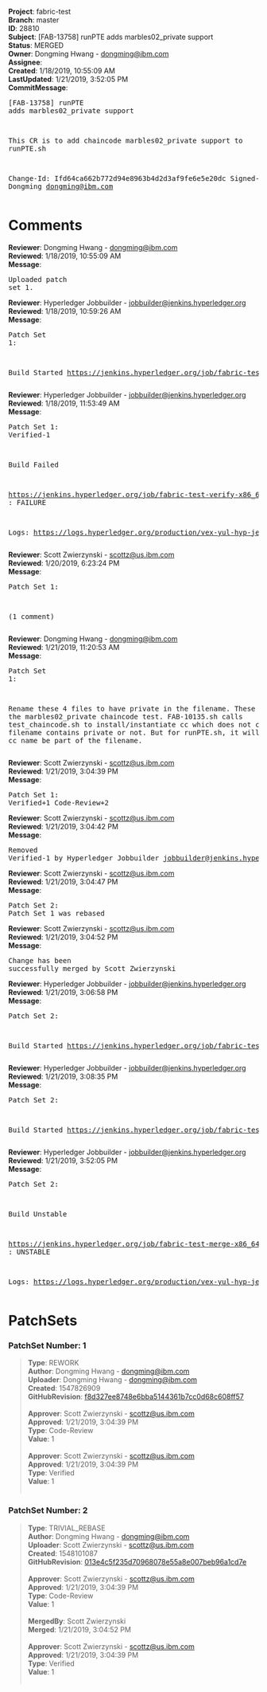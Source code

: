 <strong>Project</strong>: fabric-test<br><strong>Branch</strong>: master<br><strong>ID</strong>: 28810<br><strong>Subject</strong>: [FAB-13758] runPTE adds marbles02_private support<br><strong>Status</strong>: MERGED<br><strong>Owner</strong>: Dongming Hwang - dongming@ibm.com<br><strong>Assignee</strong>:<br><strong>Created</strong>: 1/18/2019, 10:55:09 AM<br><strong>LastUpdated</strong>: 1/21/2019, 3:52:05 PM<br><strong>CommitMessage</strong>:<br><pre>[FAB-13758] runPTE adds marbles02_private support

This CR is to add chaincode marbles02_private support
to runPTE.sh

Change-Id: Ifd64ca662b772d94e8963b4d2d3af9fe6e5e20dc
Signed-off-by: Dongming <dongming@ibm.com>
</pre><h1>Comments</h1><strong>Reviewer</strong>: Dongming Hwang - dongming@ibm.com<br><strong>Reviewed</strong>: 1/18/2019, 10:55:09 AM<br><strong>Message</strong>: <pre>Uploaded patch set 1.</pre><strong>Reviewer</strong>: Hyperledger Jobbuilder - jobbuilder@jenkins.hyperledger.org<br><strong>Reviewed</strong>: 1/18/2019, 10:59:26 AM<br><strong>Message</strong>: <pre>Patch Set 1:

Build Started https://jenkins.hyperledger.org/job/fabric-test-verify-x86_64/2470/</pre><strong>Reviewer</strong>: Hyperledger Jobbuilder - jobbuilder@jenkins.hyperledger.org<br><strong>Reviewed</strong>: 1/18/2019, 11:53:49 AM<br><strong>Message</strong>: <pre>Patch Set 1: Verified-1

Build Failed 

https://jenkins.hyperledger.org/job/fabric-test-verify-x86_64/2470/ : FAILURE

Logs: https://logs.hyperledger.org/production/vex-yul-hyp-jenkins-3/fabric-test-verify-x86_64/2470</pre><strong>Reviewer</strong>: Scott Zwierzynski - scottz@us.ibm.com<br><strong>Reviewed</strong>: 1/20/2019, 6:23:24 PM<br><strong>Message</strong>: <pre>Patch Set 1:

(1 comment)</pre><strong>Reviewer</strong>: Dongming Hwang - dongming@ibm.com<br><strong>Reviewed</strong>: 1/21/2019, 11:20:53 AM<br><strong>Message</strong>: <pre>Patch Set 1:

Rename these 4 files to have private in the filename.  These are for the marbles02_private chaincode test.  FAB-10135.sh calls test_chaincode.sh to install/instantiate cc which does not care the filename contains private or not.  But for runPTE.sh, it will need to the cc name be part of the filename.</pre><strong>Reviewer</strong>: Scott Zwierzynski - scottz@us.ibm.com<br><strong>Reviewed</strong>: 1/21/2019, 3:04:39 PM<br><strong>Message</strong>: <pre>Patch Set 1: Verified+1 Code-Review+2</pre><strong>Reviewer</strong>: Scott Zwierzynski - scottz@us.ibm.com<br><strong>Reviewed</strong>: 1/21/2019, 3:04:42 PM<br><strong>Message</strong>: <pre>Removed Verified-1 by Hyperledger Jobbuilder <jobbuilder@jenkins.hyperledger.org>
</pre><strong>Reviewer</strong>: Scott Zwierzynski - scottz@us.ibm.com<br><strong>Reviewed</strong>: 1/21/2019, 3:04:47 PM<br><strong>Message</strong>: <pre>Patch Set 2: Patch Set 1 was rebased</pre><strong>Reviewer</strong>: Scott Zwierzynski - scottz@us.ibm.com<br><strong>Reviewed</strong>: 1/21/2019, 3:04:52 PM<br><strong>Message</strong>: <pre>Change has been successfully merged by Scott Zwierzynski</pre><strong>Reviewer</strong>: Hyperledger Jobbuilder - jobbuilder@jenkins.hyperledger.org<br><strong>Reviewed</strong>: 1/21/2019, 3:06:58 PM<br><strong>Message</strong>: <pre>Patch Set 2:

Build Started https://jenkins.hyperledger.org/job/fabric-test-verify-x86_64/2479/</pre><strong>Reviewer</strong>: Hyperledger Jobbuilder - jobbuilder@jenkins.hyperledger.org<br><strong>Reviewed</strong>: 1/21/2019, 3:08:35 PM<br><strong>Message</strong>: <pre>Patch Set 2:

Build Started https://jenkins.hyperledger.org/job/fabric-test-merge-x86_64/584/</pre><strong>Reviewer</strong>: Hyperledger Jobbuilder - jobbuilder@jenkins.hyperledger.org<br><strong>Reviewed</strong>: 1/21/2019, 3:52:05 PM<br><strong>Message</strong>: <pre>Patch Set 2:

Build Unstable 

https://jenkins.hyperledger.org/job/fabric-test-merge-x86_64/584/ : UNSTABLE

Logs: https://logs.hyperledger.org/production/vex-yul-hyp-jenkins-3/fabric-test-merge-x86_64/584</pre><h1>PatchSets</h1><h3>PatchSet Number: 1</h3><blockquote><strong>Type</strong>: REWORK<br><strong>Author</strong>: Dongming Hwang - dongming@ibm.com<br><strong>Uploader</strong>: Dongming Hwang - dongming@ibm.com<br><strong>Created</strong>: 1547826909<br><strong>GitHubRevision</strong>: [f8d327ee8748e6bba5144361b7cc0d68c608ff57](https://github.com/hyperledger/fabric-test/commit/f8d327ee8748e6bba5144361b7cc0d68c608ff57)<br><br><strong>Approver</strong>: Scott Zwierzynski - scottz@us.ibm.com<br><strong>Approved</strong>: 1/21/2019, 3:04:39 PM<br><strong>Type</strong>: Code-Review<br><strong>Value</strong>: 1<br><br><strong>Approver</strong>: Scott Zwierzynski - scottz@us.ibm.com<br><strong>Approved</strong>: 1/21/2019, 3:04:39 PM<br><strong>Type</strong>: Verified<br><strong>Value</strong>: 1<br><br></blockquote><h3>PatchSet Number: 2</h3><blockquote><strong>Type</strong>: TRIVIAL_REBASE<br><strong>Author</strong>: Dongming Hwang - dongming@ibm.com<br><strong>Uploader</strong>: Scott Zwierzynski - scottz@us.ibm.com<br><strong>Created</strong>: 1548101087<br><strong>GitHubRevision</strong>: [013e4c5f235d70968078e55a8e007beb96a1cd7e](https://github.com/hyperledger/fabric-test/commit/013e4c5f235d70968078e55a8e007beb96a1cd7e)<br><br><strong>Approver</strong>: Scott Zwierzynski - scottz@us.ibm.com<br><strong>Approved</strong>: 1/21/2019, 3:04:39 PM<br><strong>Type</strong>: Code-Review<br><strong>Value</strong>: 1<br><br><strong>MergedBy</strong>: Scott Zwierzynski<br><strong>Merged</strong>: 1/21/2019, 3:04:52 PM<br><br><strong>Approver</strong>: Scott Zwierzynski - scottz@us.ibm.com<br><strong>Approved</strong>: 1/21/2019, 3:04:39 PM<br><strong>Type</strong>: Verified<br><strong>Value</strong>: 1<br><br></blockquote>
